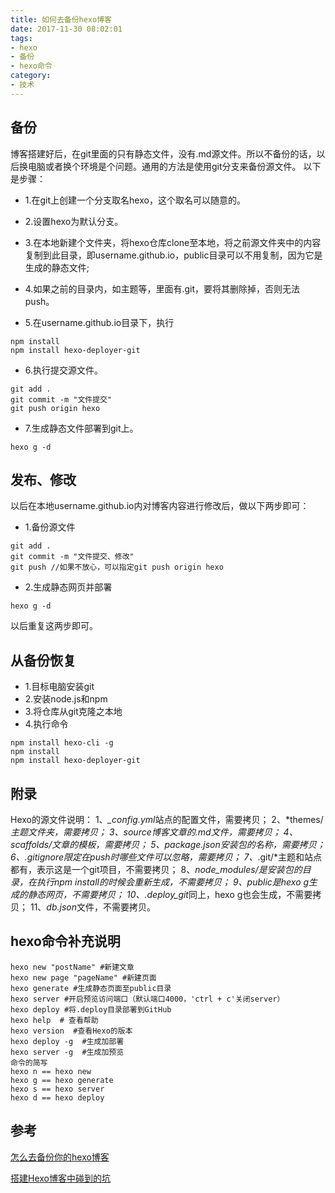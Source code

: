 ```yaml
---
title: 如何去备份hexo博客
date: 2017-11-30 08:02:01
tags:
- hexo
- 备份
- hexo命令
category:
- 技术
---
```

## 备份

博客搭建好后，在git里面的只有静态文件，没有.md源文件。所以不备份的话，以后换电脑或者换个环境是个问题。通用的方法是使用git分支来备份源文件。
以下是步骤：

* 1.在git上创建一个分支取名hexo，这个取名可以随意的。

* 2.设置hexo为默认分支。

* 3.在本地新建个文件夹，将hexo仓库clone至本地，将之前源文件夹中的内容复制到此目录，即username.github.io，public目录可以不用复制，因为它是生成的静态文件;

* 4.如果之前的目录内，如主题等，里面有.git，要将其删除掉，否则无法push。

* 5.在username.github.io目录下，执行
```
npm install
npm install hexo-deployer-git
```

* 6.执行提交源文件。
```
git add .
git commit -m "文件提交"
git push origin hexo
```

* 7.生成静态文件部署到git上。
```
hexo g -d
```

## 发布、修改
以后在本地username.github.io内对博客内容进行修改后，做以下两步即可：

* 1.备份源文件
```
git add .
git commit -m "文件提交、修改"
git push //如果不放心，可以指定git push origin hexo
```

* 2.生成静态网页并部署
```
hexo g -d
```
以后重复这两步即可。

## 从备份恢复
* 1.目标电脑安装git
* 2.安装node.js和npm
* 3.将仓库从git克隆之本地
* 4.执行命令
```
npm install hexo-cli -g
npm install
npm install hexo-deployer-git
```

## 附录
Hexo的源文件说明：
1、*_config.yml*站点的配置文件，需要拷贝；
2、*themes/*主题文件夹，需要拷贝；
3、*source*博客文章的.md文件，需要拷贝；
4、*scaffolds/*文章的模板，需要拷贝；
5、*package.json*安装包的名称，需要拷贝；
6、*.gitignore*限定在push时哪些文件可以忽略，需要拷贝；
7、*.git/*主题和站点都有，表示这是一个git项目，不需要拷贝；
8、*node_modules/*是安装包的目录，在执行npm install的时候会重新生成，不需要拷贝；
9、*public*是hexo g生成的静态网页，不需要拷贝；
10、*.deploy_git*同上，hexo g也会生成，不需要拷贝；
11、*db.json*文件，不需要拷贝。

## hexo命令补充说明
```
hexo new "postName" #新建文章
hexo new page "pageName" #新建页面
hexo generate #生成静态页面至public目录
hexo server #开启预览访问端口（默认端口4000，'ctrl + c'关闭server）
hexo deploy #将.deploy目录部署到GitHub
hexo help  # 查看帮助
hexo version  #查看Hexo的版本
hexo deploy -g  #生成加部署
hexo server -g  #生成加预览
命令的简写
hexo n == hexo new
hexo g == hexo generate
hexo s == hexo server
hexo d == hexo deploy
```

## 参考
[怎么去备份你的hexo博客](http://www.jianshu.com/p/baab04284923)

[搭建Hexo博客中碰到的坑](http://www.jianshu.com/p/a2fe56d11c4f)